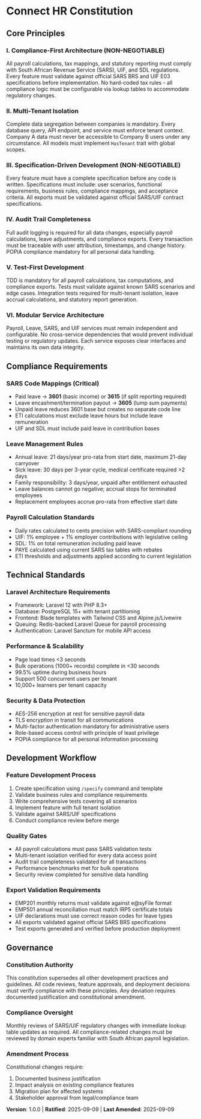 # Connect HR Constitution

## Core Principles

### I. Compliance-First Architecture (NON-NEGOTIABLE)
All payroll calculations, tax mappings, and statutory reporting must comply with South African Revenue Service (SARS), UIF, and SDL regulations. Every feature must validate against official SARS BRS and UIF E03 specifications before implementation. No hard-coded tax rules - all compliance logic must be configurable via lookup tables to accommodate regulatory changes.

### II. Multi-Tenant Isolation
Complete data segregation between companies is mandatory. Every database query, API endpoint, and service must enforce tenant context. Company A data must never be accessible to Company B users under any circumstance. All models must implement `HasTenant` trait with global scopes.

### III. Specification-Driven Development (NON-NEGOTIABLE)
Every feature must have a complete specification before any code is written. Specifications must include: user scenarios, functional requirements, business rules, compliance mappings, and acceptance criteria. All exports must be validated against official SARS/UIF contract specifications.

### IV. Audit Trail Completeness
Full audit logging is required for all data changes, especially payroll calculations, leave adjustments, and compliance exports. Every transaction must be traceable with user attribution, timestamps, and change history. POPIA compliance mandatory for all personal data handling.

### V. Test-First Development
TDD is mandatory for all payroll calculations, tax computations, and compliance exports. Tests must validate against known SARS scenarios and edge cases. Integration tests required for multi-tenant isolation, leave accrual calculations, and statutory report generation.

### VI. Modular Service Architecture
Payroll, Leave, SARS, and UIF services must remain independent and configurable. No cross-service dependencies that would prevent individual testing or regulatory updates. Each service exposes clear interfaces and maintains its own data integrity.

## Compliance Requirements

### SARS Code Mappings (Critical)
- Paid leave → **3601** (basic income) or **3615** (if split reporting required)
- Leave encashment/termination payout → **3605** (lump sum payments)
- Unpaid leave reduces 3601 base but creates no separate code line
- ETI calculations must exclude leave hours but include leave remuneration
- UIF and SDL must include paid leave in contribution bases

### Leave Management Rules
- Annual leave: 21 days/year pro-rata from start date, maximum 21-day carryover
- Sick leave: 30 days per 3-year cycle, medical certificate required >2 days
- Family responsibility: 3 days/year, unpaid after entitlement exhausted
- Leave balances cannot go negative; accrual stops for terminated employees
- Replacement employees accrue pro-rata from effective start date

### Payroll Calculation Standards
- Daily rates calculated to cents precision with SARS-compliant rounding
- UIF: 1% employee + 1% employer contributions with legislative ceiling
- SDL: 1% on total remuneration including paid leave
- PAYE calculated using current SARS tax tables with rebates
- ETI thresholds and adjustments applied according to current legislation

## Technical Standards

### Laravel Architecture Requirements
- Framework: Laravel 12 with PHP 8.3+
- Database: PostgreSQL 15+ with tenant partitioning
- Frontend: Blade templates with Tailwind CSS and Alpine.js/Livewire
- Queuing: Redis-backed Laravel Queue for payroll processing
- Authentication: Laravel Sanctum for mobile API access

### Performance & Scalability
- Page load times <3 seconds
- Bulk operations (1000+ records) complete in <30 seconds  
- 99.5% uptime during business hours
- Support 500 concurrent users per tenant
- 10,000+ learners per tenant capacity

### Security & Data Protection
- AES-256 encryption at rest for sensitive payroll data
- TLS encryption in transit for all communications
- Multi-factor authentication mandatory for administrative users
- Role-based access control with principle of least privilege
- POPIA compliance for all personal information processing

## Development Workflow

### Feature Development Process
1. Create specification using `/specify` command and template
2. Validate business rules and compliance requirements
3. Write comprehensive tests covering all scenarios
4. Implement feature with full tenant isolation
5. Validate against SARS/UIF specifications
6. Conduct compliance review before merge

### Quality Gates
- All payroll calculations must pass SARS validation tests
- Multi-tenant isolation verified for every data access point  
- Audit trail completeness validated for all transactions
- Performance benchmarks met for bulk operations
- Security review completed for sensitive data handling

### Export Validation Requirements
- EMP201 monthly returns must validate against e@syFile format
- EMP501 annual reconciliation must match IRP5 certificate totals
- UIF declarations must use correct reason codes for leave types
- All exports validated against official SARS BRS specifications
- Test exports generated and verified before production deployment

## Governance

### Constitution Authority
This constitution supersedes all other development practices and guidelines. All code reviews, feature approvals, and deployment decisions must verify compliance with these principles. Any deviation requires documented justification and constitutional amendment.

### Compliance Oversight
Monthly reviews of SARS/UIF regulatory changes with immediate lookup table updates as required. All compliance-related changes must be reviewed by domain experts familiar with South African payroll legislation.

### Amendment Process
Constitutional changes require:
1. Documented business justification
2. Impact analysis on existing compliance features
3. Migration plan for affected systems
4. Stakeholder approval from legal/compliance team

**Version**: 1.0.0 | **Ratified**: 2025-09-09 | **Last Amended**: 2025-09-09